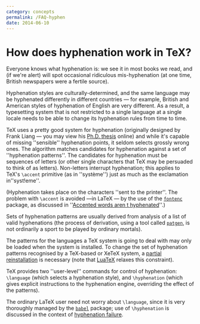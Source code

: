 ```yaml
---
category: concepts
permalink: /FAQ-hyphen
date: 2014-06-10
---
```


# How does hyphenation work in TeX?

Everyone knows what hyphenation is: we see it in most books we read,
and (if we're alert) will spot occasional ridiculous mis-hyphenation
(at one time, British newspapers were a fertile source).

Hyphenation styles are culturally-determined, and the same language
may be hyphenated differently in different countries&nbsp;&mdash; for example,
British and American styles of hyphenation of English are very
different.  As a result, a typesetting system that is not restricted
to a single language at a single locale needs to be able to change its
hyphenation rules from time to time.

TeX uses a pretty good system for hyphenation (originally designed
by Frank Liang&nbsp;&mdash; you may view his 
[Ph.D. thesis](http://tug.org/docs/liang/) online) and while
it's capable of missing ''sensible'' hyphenation points, it seldom
selects grossly wrong ones.  The
algorithm matches candidates for hyphenation against a set of
''hyphenation patterns''.  The candidates for hyphenation must be
sequences of letters (or other single characters that TeX may be
persuaded to think of as letters).  Non-letters interrupt hyphenation;
this applies to TeX's `\accent` primitive (as in ''syst&egrave;me'')
just as much as the exclamation in''syst!eme''.

(Hyphenation takes place on the characters ''sent to the printer''.
The problem with `\accent` is avoided&nbsp;&mdash;in LaTeX&nbsp;&mdash; by the use
of the [`fontenc`](https://ctan.org/pkg/fontenc) package, as discussed in 
''[Accented words aren t hyphenated](/FAQ-hyphenaccents)''.)

Sets of hyphenation patterns are usually derived from analysis of
a list of valid hyphenations (the process of derivation, using a tool
called [`patgen`](https://ctan.org/pkg/patgen), is not ordinarily a sport to be played by
ordinary mortals).

The patterns for the languages a TeX system is going to deal with
may only be loaded when the system is installed.  To change the set of
hyphenation patterns recognised by a TeX-based or XeTeX system,
a [partial reinstallation](/FAQ-newlang) is necessary (note that 
[LuaTeX](/FAQ-luatex) relaxes this constraint).

TeX provides two ''user-level'' commands for control of
hyphenation: `\language` (which selects a hyphenation style), and
`\hyphenation` (which gives explicit instructions to the hyphenation
engine, overriding the effect of the patterns).

The ordinary LaTeX user need not worry about `\language`, since
it is very thoroughly managed by the [`babel`](https://ctan.org/pkg/babel) package; use of
`\hyphenation` is discussed in
  the context of
[hyphenation failure](/FAQ-nohyph).

